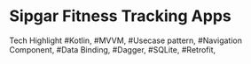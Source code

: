 # Sipgar Fitness Tracking Apps

Tech Highlight
#Kotlin,
#MVVM,
#Usecase pattern,
#Navigation Component,
#Data Binding,
#Dagger,
#SQLite,
#Retrofit,

